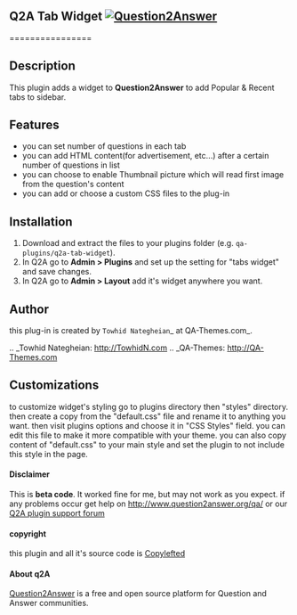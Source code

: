 ## Q2A Tab Widget  [![Question2Answer](http://qa-themes.com/files/q2a-logo.png)](http://question2answer.org/)
================
## Description
This plugin adds a widget to **Question2Answer** to add Popular & Recent tabs to sidebar.

## Features
- you can set number of questions in each tab
- you can add HTML content(for advertisement, etc...) after a certain number of questions in list
- you can choose to enable Thumbnail picture which will read first image from the question's content
- you can add or choose a custom CSS files to the plug-in

## Installation
1. Download and extract the files to your plugins folder (e.g. `qa-plugins/q2a-tab-widget`).
2. In Q2A go to **Admin > Plugins** and set up the setting for "tabs widget" and save changes.
3. In Q2A go to **Admin > Layout** add it's widget anywhere you want.

## Author
this plug-in is created by `Towhid Nategheian`_ at QA-Themes.com_.

.. _Towhid Nategheian: http://TowhidN.com
.. _QA-Themes: http://QA-Themes.com


## Customizations
to customize widget's styling go to plugins directory then "styles" directory. then create a copy from the "default.css" file and rename it to anything you want.
then visit plugins options and choose it in "CSS Styles" field. you can edit this file to make it more compatible with your theme.
you can also copy content of "default.css" to your main style and set the plugin to not include this style in the page.

#### Disclaimer
This is **beta code**. It worked fine for me, but may not work as you expect. if any problems occur get help on http://www.question2answer.org/qa/ or our [Q2A plugin support forum](http://qa-themes.com/forums/forum/plugins-support)

#### copyright
this plugin and all it's source code is [Copylefted](http://en.wikipedia.org/wiki/Copyleft)

#### About q2A

[Question2Answer](http://www.question2answer.org/) is a free and open source platform for Question and Answer communities.



